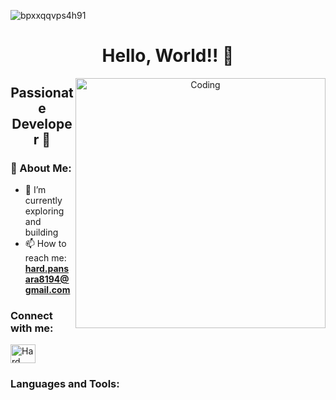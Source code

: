 
![bpxxqqvps4h91](https://github.com/Hardpansara/Hardpansara/assets/150512388/8057fbb5-fa90-47b4-9df3-5bc3bdaa5b71)
<h1 align="center">Hello, World!! 👋</h1>

<p align="center">
  <img align="right" alt="Coding" width="400" src="https://repository-images.githubusercontent.com/588181932/e36ec678-7984-4cdd-8e4c-a3932772ff8e">
</p>

<h2 align="center">Passionate Developer 🚀</h2>

<h3 align="left">💫 About Me:</h3>

- 🔭 I’m currently exploring and building<br>
- 📫 How to reach me: **hard.pansara8194@gmail.com**

<h3 align="left">Connect with me:</h3>

<p align="left">
  <a href="https://www.linkedin.com/in/hard-pansara-22582a288/" target="blank">
    <img align="center" src="https://raw.githubusercontent.com/rahuldkjain/github-profile-readme-generator/master/src/images/icons/Social/linked-in-alt.svg" alt="Hard Pansara" height="30" width="40" />
  </a>
</p>

<h3 align="left">Languages and Tools:</h3>

<!-- Add your favorite languages and tools here -->


